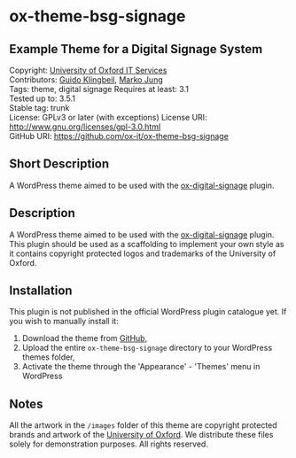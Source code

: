 # ox-theme-bsg-signage
## Example Theme for a Digital Signage System
Copyright: [University of Oxford IT Services](http://www.it.ox.ac.uk)  
Contributors: [Guido Klingbeil](http://www.gklingbeil.net), [Marko Jung](http://mjung.net)  
Tags: theme, digital signage
Requires at least: 3.1  
Tested up to: 3.5.1  
Stable tag: trunk  
License: GPLv3 or later (with exceptions)
License URI: http://www.gnu.org/licenses/gpl-3.0.html    
GitHub URI: https://github.com/ox-it/ox-theme-bsg-signage


## Short Description

A WordPress theme aimed to be used with the [ox-digital-signage](https://github.com/ox-it/ox-digital-signage) plugin. 


## Description

A WordPress theme aimed to be used with the [ox-digital-signage](https://github.com/ox-it/ox-digital-signage) plugin. This plugin should be used as a scaffolding to implement your own style as it contains copyright protected logos and trademarks of the University of Oxford. 


## Installation

This plugin is not published in the official WordPress plugin catalogue yet. If you wish to manually install it:

1. Download the theme from [GitHub](https://github.com/ox-it/ox-theme-bsg-signage),
1. Upload the entire `ox-theme-bsg-signage` directory to your WordPress themes folder, 
1. Activate the theme through the 'Appearance' - 'Themes' menu in WordPress


## Notes

All the artwork in the `/images` folder of this theme are copyright protected brands and artwork of the [University of Oxford](http://www.ox.ac.uk). We distribute these files solely for demonstration purposes. All rights reserved.

